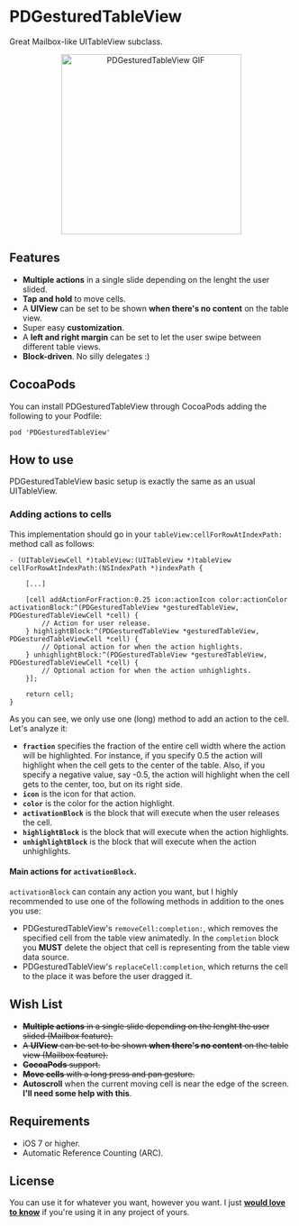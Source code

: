 PDGesturedTableView
===================

Great Mailbox-like UITableView subclass.

<p align="center">
	<img src="https://raw.github.com/Dromaguirre/PDGesturedTableView/master/Images/1.gif" alt="PDGesturedTableView GIF" title="PDGesturedTableView GIF" width="320px" />
</p>

## Features

- **Multiple actions** in a single slide depending on the lenght the user slided.
- **Tap and hold** to move cells.
- A **UIView** can be set to be shown **when there's no content** on the table view.
- Super easy **customization**.
- A **left and right margin** can be set to let the user swipe between different table views.
- **Block-driven**. No silly delegates :)

## CocoaPods

You can install PDGesturedTableView through CocoaPods adding the following to your Podfile:

	pod 'PDGesturedTableView'

## How to use

PDGesturedTableView basic setup is exactly the same as an usual UITableView.

### Adding actions to cells

This implementation should go in your `tableView:cellForRowAtIndexPath:` method call as follows:

	- (UITableViewCell *)tableView:(UITableView *)tableView cellForRowAtIndexPath:(NSIndexPath *)indexPath {
	
		[...]
		
		[cell addActionForFraction:0.25 icon:actionIcon color:actionColor activationBlock:^(PDGesturedTableView *gesturedTableView, PDGesturedTableViewCell *cell) {
            // Action for user release.
        } highlightBlock:^(PDGesturedTableView *gesturedTableView, PDGesturedTableViewCell *cell) {
            // Optional action for when the action highlights.
        } unhighlightBlock:^(PDGesturedTableView *gesturedTableView, PDGesturedTableViewCell *cell) {
            // Optional action for when the action unhighlights.
        }];
        
        return cell;
	}

As you can see, we only use one (long) method to add an action to the cell. Let's analyze it:

- **`fraction`** specifies the fraction of the entire cell width where the action will be highlighted. For instance, if you specify 0.5 the action will highlight when the cell gets to the center of the table. Also, if you specify a negative value, say -0.5, the action will highlight when the cell gets to the center, too, but on its right side.
- **`icon`** is the icon for that action.
- **`color`** is the color for the action highlight.
- **`activationBlock`** is the block that will execute when the user releases the cell.
- **`highlightBlock`** is the block that will execute when the action highlights.
- **`unhighlightBlock`** is the block that will execute when the action unhighlights.

#### Main actions for `activationBlock`.

`activationBlock` can contain any action you want, but I highly recommended to use one of the following methods in addition to the ones you use:

- PDGesturedTableView's `removeCell:completion:`, which removes the specified cell from the table view animatedly. In the `completion` block you **MUST** delete the object that cell is representing from the table view data source.
- PDGesturedTableView's `replaceCell:completion`, which returns the cell to the place it was before the user dragged it.

## Wish List

- ~~**Multiple actions** in a single slide depending on the lenght the user slided (Mailbox feature).~~
- ~~A **UIView** can be set to be shown **when there's no content** on the table view (Mailbox feature).~~
- ~~**CocoaPods** support.~~
- ~~**Move cells** with a long press and pan gesture.~~
- **Autoscroll** when the current moving cell is near the edge of the screen. **I'll need some help with this**.

## Requirements

- iOS 7 or higher.
- Automatic Reference Counting (ARC).

## License

You can use it for whatever you want, however you want. I just **[would love to know](mailto:dromaguirre@gmail.com)** if you're using it in any project of yours.